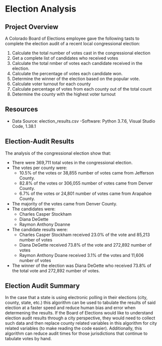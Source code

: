 # Election Analysis

## Project Overview
A Colorado Board of Elections employee gave the following tasts to complete the election audit of a recent local congressional election:

1. Calculate the total number of votes cast in the congressional election
2. Get a complete list of candidates who received votes
3. Calculate the total nmber of votes each candidate received in the election.
4. Calculate the percentage of votes each candidate won.
5. Determine the winner of the election based on the popular vote.
6. Calculate voter turnout for each county
7. Calculate percentage of votes from each county out of the total count
8. Determine the county with the highest voter turnout

## Resources
- Data Source: election_results.csv
-Software: Python 3.7.6, Visual Studio Code, 1.38.1

## Election-Audit Results
The analysis of the congressional election show that:
- There were 369,711 total votes in the congressional election.
- The votes per county were:
    - 10.5% of the votes or 38,855 number of votes came from Jefferson County.
    - 82.8% of the votes or 306,055 number of votes came from Denver County.
    - 6.7% of the votes or 24,801 number of votes came from Arapahoe County.
- The majority of the votes came from Denver County.
- The candidates were:
    - Charles Casper Stockham
    - Diana DeGette
    - Raymon Anthony Doanne
- The candidate results were:
    - Charles Casper Stockham received 23.0% of the vote and 85,213 number of votes
    - Diana DeGette received 73.8% of the vote and 272,892 number of votes
    - Raymon Anthony Doane received 3.1% of the votes and 11,606 nunber of votes
- The winner of the election was Diana DeGette who received 73.8% of the total vote and 272,892 number of votes.

## Election Audit Summary
In the case that a state is using electronic polling in their elections (city, county, state, etc.) this algorithm can be used to tabulate the results of said election at a faster speed and reduce human bias and error when determening the results. If the Board of Elections would like to understand election audit results through a city perspective, they would need to collect such data and then replace county related variables in this algorithm for city related variables (to make reading the code easier). Additionally, this algorithm can reduce audit times for those jurisdictions that continue to tabulate votes by hand. 





